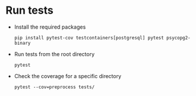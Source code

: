 # Run tests

- Install the required packages

    ```{bash}
    pip install pytest-cov testcontainers[postgresql] pytest psycopg2-binary
    ```

- Run tests from the root directory

    ```{bash}
    pytest
    ```

- Check the coverage for a specific directory

    ```{bash}
    pytest --cov=preprocess tests/
    ```
